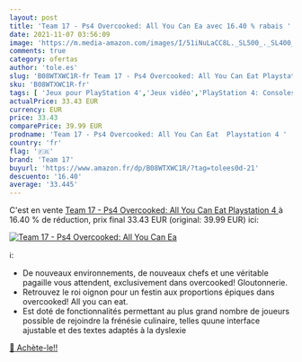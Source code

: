 ```yaml
---
layout: post
title: 'Team 17 - Ps4 Overcooked: All You Can Ea avec 16.40 % rabais '
date: 2021-11-07 03:56:09
image: 'https://m.media-amazon.com/images/I/51iNuLaCC8L._SL500_._SL400_.jpg'
comments: true
category: ofertas
author: 'tole.es'
slug: 'B08WTXWC1R-fr Team 17 - Ps4 Overcooked: All You Can Eat Playstation 4'
sku: 'B08WTXWC1R-fr'
tags: [ 'Jeux pour PlayStation 4','Jeux vidéo','PlayStation 4: Consoles, jeux et accessoires','team 17', ]
actualPrice: 33.43 EUR
currency: EUR
price: 33.43
comparePrice: 39.99 EUR
prodname: 'Team 17 - Ps4 Overcooked: All You Can Eat  Playstation 4 '
country: 'fr'
flag: '🇫🇷'
brand: 'Team 17'
buyurl: 'https://www.amazon.fr/dp/B08WTXWC1R/?tag=tolees0d-21'
descuento: '16.40'
average: '33.445'
---
```


C'est en vente [Team 17 - Ps4 Overcooked: All You Can Eat  Playstation 4 ](https://www.amazon.fr/dp/B08WTXWC1R/?tag=tolees0d-21)  à  16.40 % de réduction, prix final  33.43 EUR (original: 39.99 EUR) ici:

[![Team 17 - Ps4 Overcooked: All You Can Ea](https://m.media-amazon.com/images/I/51iNuLaCC8L._SL500_._SL400_.jpg)](https://www.amazon.fr/dp/B08WTXWC1R/?tag=tolees0d-21)

ℹ️:

- De nouveaux environnements, de nouveaux chefs et une véritable pagaille vous attendent, exclusivement dans overcooked! Gloutonnerie.
- Retrouvez le roi oignon pour un festin aux proportions épiques dans overcooked! All you can eat.
- Est doté de fonctionnalités permettant au plus grand nombre de joueurs possible de rejoindre la frénésie culinaire, telles quune interface ajustable et des textes adaptés à la dyslexie

[🛒 Achète-le!!](https://www.amazon.fr/dp/B08WTXWC1R/?tag=tolees0d-21)
